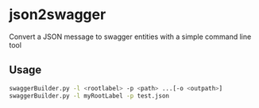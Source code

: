 # json2swagger
Convert a JSON message to swagger entities with a simple command line tool

## Usage
```sh
swaggerBuilder.py -l <rootlabel> -p <path> ...[-o <outpath>]
swaggerBuilder.py -l myRootLabel -p test.json
```